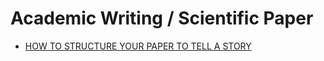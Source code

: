 # Academic Writing / Scientific Paper

* [HOW TO STRUCTURE YOUR PAPER TO TELL A STORY](https://www.annaclemens.com/blog/story-structure-scientific-paper)

